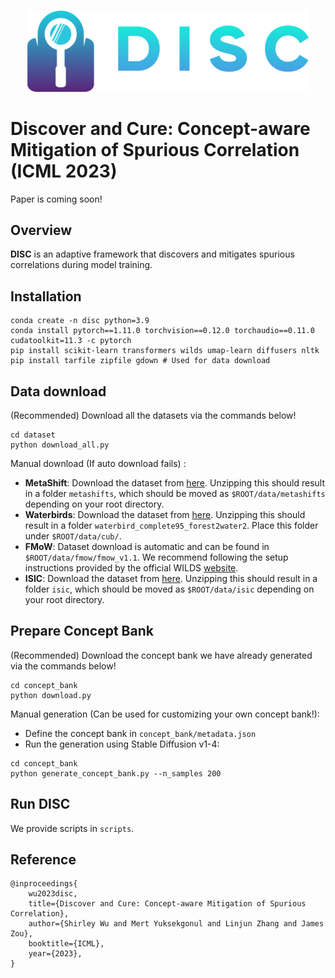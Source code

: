 <p align="center">
    <br>
    <img src="scripts/disc.png" width="450"/>
    <br>    

# Discover and Cure: Concept-aware Mitigation of Spurious Correlation (ICML 2023)

Paper is coming soon!

## **Overview**
**DISC** is an adaptive framework that discovers and mitigates spurious correlations during model training. 

## Installation

```shell
conda create -n disc python=3.9
conda install pytorch==1.11.0 torchvision==0.12.0 torchaudio==0.11.0 cudatoolkit=11.3 -c pytorch
pip install scikit-learn transformers wilds umap-learn diffusers nltk
pip install tarfile zipfile gdown # Used for data download
```

## **Data download**

(Recommended) Download all the datasets via the commands below!

```
cd dataset
python download_all.py
```

Manual download (If auto download fails) :

- **MetaShift**: Download the dataset from [here](https://drive.google.com/drive/folders/1Ll3-4TNU_ZRKR2VoptUTnOGTDnGDixNt?usp=sharing). Unzipping this should result in a folder `metashifts`, which should be moved as `$ROOT/data/metashifts` depending on your root directory.
- **Waterbirds**: Download the dataset from [here](https://nlp.stanford.edu/data/dro/waterbird_complete95_forest2water2.tar.gz). Unzipping this should result in a folder `waterbird_complete95_forest2water2`. Place this folder under `$ROOT/data/cub/`.
-  **FMoW**: Dataset download is automatic and can be found in `$ROOT/data/fmow/fmow_v1.1`. We recommend following the setup instructions provided by the official WILDS [website](https://wilds.stanford.edu/get_started/).
-  **ISIC**: Download the dataset from [here](https://drive.google.com/drive/folders/1Ll3-4TNU_ZRKR2VoptUTnOGTDnGDixNt?usp=sharing). Unzipping this should result in a folder `isic`, which should be moved as `$ROOT/data/isic` depending on your root directory.

## **Prepare Concept Bank**

(Recommended) Download the concept bank we have already generated via the commands below!

```
cd concept_bank
python download.py
```

Manual generation (Can be used for customizing your own concept bank!):

- Define the concept bank in `concept_bank/metadata.json`
- Run the generation using Stable Diffusion v1-4:
```
cd concept_bank
python generate_concept_bank.py --n_samples 200 
```


## Run DISC

We provide scripts in `scripts`.



## Reference

```
@inproceedings{
    wu2023disc,
    title={Discover and Cure: Concept-aware Mitigation of Spurious Correlation},
    author={Shirley Wu and Mert Yuksekgonul and Linjun Zhang and James Zou},
    booktitle={ICML},
    year={2023},
}
```
